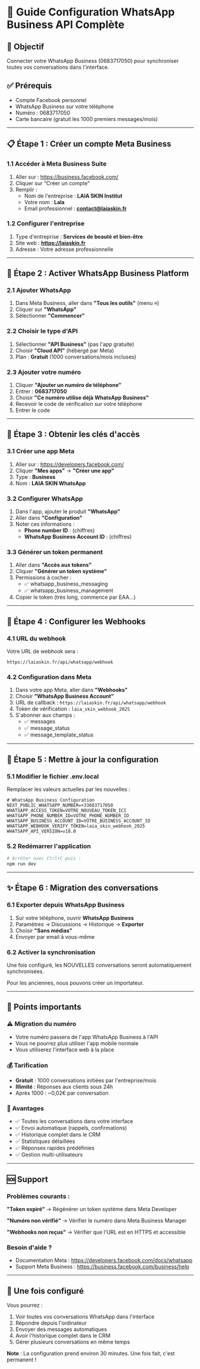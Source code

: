 # 📱 Guide Configuration WhatsApp Business API Complète

## 🎯 Objectif
Connecter votre WhatsApp Business (0683717050) pour synchroniser toutes vos conversations dans l'interface.

## ✅ Prérequis
- Compte Facebook personnel
- WhatsApp Business sur votre téléphone
- Numéro : 0683717050
- Carte bancaire (gratuit les 1000 premiers messages/mois)

---

## 📋 Étape 1 : Créer un compte Meta Business

### 1.1 Accéder à Meta Business Suite
1. Aller sur : https://business.facebook.com/
2. Cliquer sur "Créer un compte"
3. Remplir :
   - Nom de l'entreprise : **LAIA SKIN Institut**
   - Votre nom : **Laïa**
   - Email professionnel : **contact@laiaskin.fr**

### 1.2 Configurer l'entreprise
1. Type d'entreprise : **Services de beauté et bien-être**
2. Site web : **https://laiaskin.fr**
3. Adresse : Votre adresse professionnelle

---

## 🔧 Étape 2 : Activer WhatsApp Business Platform

### 2.1 Ajouter WhatsApp
1. Dans Meta Business, aller dans **"Tous les outils"** (menu ≡)
2. Cliquer sur **"WhatsApp"**
3. Sélectionner **"Commencer"**

### 2.2 Choisir le type d'API
1. Sélectionner **"API Business"** (pas l'app gratuite)
2. Choisir **"Cloud API"** (hébergé par Meta)
3. Plan : **Gratuit** (1000 conversations/mois incluses)

### 2.3 Ajouter votre numéro
1. Cliquer **"Ajouter un numéro de téléphone"**
2. Entrer : **0683717050**
3. Choisir **"Ce numéro utilise déjà WhatsApp Business"**
4. Recevoir le code de vérification sur votre téléphone
5. Entrer le code

---

## 🔐 Étape 3 : Obtenir les clés d'accès

### 3.1 Créer une app Meta
1. Aller sur : https://developers.facebook.com/
2. Cliquer **"Mes apps"** → **"Créer une app"**
3. Type : **Business**
4. Nom : **LAIA SKIN WhatsApp**

### 3.2 Configurer WhatsApp
1. Dans l'app, ajouter le produit **"WhatsApp"**
2. Aller dans **"Configuration"**
3. Noter ces informations :
   - **Phone number ID** : (chiffres)
   - **WhatsApp Business Account ID** : (chiffres)

### 3.3 Générer un token permanent
1. Aller dans **"Accès aux tokens"**
2. Cliquer **"Générer un token système"**
3. Permissions à cocher :
   - ✅ whatsapp_business_messaging
   - ✅ whatsapp_business_management
4. Copier le token (très long, commence par EAA...)

---

## 🔄 Étape 4 : Configurer les Webhooks

### 4.1 URL du webhook
Votre URL de webhook sera :
```
https://laiaskin.fr/api/whatsapp/webhook
```

### 4.2 Configuration dans Meta
1. Dans votre app Meta, aller dans **"Webhooks"**
2. Choisir **"WhatsApp Business Account"**
3. URL de callback : `https://laiaskin.fr/api/whatsapp/webhook`
4. Token de vérification : `laia_skin_webhook_2025`
5. S'abonner aux champs :
   - ✅ messages
   - ✅ message_status
   - ✅ message_template_status

---

## 💾 Étape 5 : Mettre à jour la configuration

### 5.1 Modifier le fichier .env.local
Remplacer les valeurs actuelles par les nouvelles :

```env
# WhatsApp Business Configuration
NEXT_PUBLIC_WHATSAPP_NUMBER=+33683717050
WHATSAPP_ACCESS_TOKEN=VOTRE_NOUVEAU_TOKEN_ICI
WHATSAPP_PHONE_NUMBER_ID=VOTRE_PHONE_NUMBER_ID
WHATSAPP_BUSINESS_ACCOUNT_ID=VOTRE_BUSINESS_ACCOUNT_ID
WHATSAPP_WEBHOOK_VERIFY_TOKEN=laia_skin_webhook_2025
WHATSAPP_API_VERSION=v18.0
```

### 5.2 Redémarrer l'application
```bash
# Arrêter avec Ctrl+C puis :
npm run dev
```

---

## ✨ Étape 6 : Migration des conversations

### 6.1 Exporter depuis WhatsApp Business
1. Sur votre téléphone, ouvrir **WhatsApp Business**
2. Paramètres → Discussions → Historique → **Exporter**
3. Choisir **"Sans médias"**
4. Envoyer par email à vous-même

### 6.2 Activer la synchronisation
Une fois configuré, les NOUVELLES conversations seront automatiquement synchronisées.

Pour les anciennes, nous pouvons créer un importateur.

---

## 🚨 Points importants

### ⚠️ Migration du numéro
- Votre numéro passera de l'app WhatsApp Business à l'API
- Vous ne pourrez plus utiliser l'app mobile normale
- Vous utiliserez l'interface web à la place

### 💰 Tarification
- **Gratuit** : 1000 conversations initiées par l'entreprise/mois
- **Illimité** : Réponses aux clients sous 24h
- Après 1000 : ~0,02€ par conversation

### 📱 Avantages
- ✅ Toutes les conversations dans votre interface
- ✅ Envoi automatique (rappels, confirmations)
- ✅ Historique complet dans le CRM
- ✅ Statistiques détaillées
- ✅ Réponses rapides prédéfinies
- ✅ Gestion multi-utilisateurs

---

## 🆘 Support

### Problèmes courants :

**"Token expiré"**
→ Régénérer un token système dans Meta Developer

**"Numéro non vérifié"**
→ Vérifier le numéro dans Meta Business Manager

**"Webhooks non reçus"**
→ Vérifier que l'URL est en HTTPS et accessible

### Besoin d'aide ?
- Documentation Meta : https://developers.facebook.com/docs/whatsapp
- Support Meta Business : https://business.facebook.com/business/help

---

## 🎉 Une fois configuré

Vous pourrez :
1. Voir toutes vos conversations WhatsApp dans l'interface
2. Répondre depuis l'ordinateur
3. Envoyer des messages automatiques
4. Avoir l'historique complet dans le CRM
5. Gérer plusieurs conversations en même temps

**Note** : La configuration prend environ 30 minutes. Une fois fait, c'est permanent !